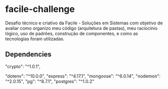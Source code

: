 # facile-challenge

Desafio técnico e criativo da Facile - Soluções em Sistemas com objetivo de avaliar como organizo meu código (arquitetura de pastas), meu raciocínio lógico, uso de padrões, construção de componentes, e como as tecnologias foram utilizadas.

## Dependencies

"crypto": "^1.0.1",

"dotenv": "^10.0.0",
"express": "^4.17.1",
"mongoose": "^6.0.14",
"nodemon": "^2.0.15",
"pg": "^8.7.1",
"postgres": "^1.0.2"
